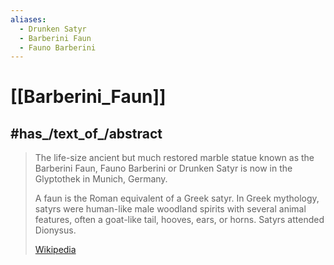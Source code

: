 ```yaml
---
aliases:
  - Drunken Satyr
  - Barberini Faun
  - Fauno Barberini
---
```


# [[Barberini_Faun]] 

## #has_/text_of_/abstract  

> The life-size ancient but much restored marble statue known as the Barberini Faun, 
> Fauno Barberini or Drunken Satyr is now in the Glyptothek in Munich, Germany. 
> 
> A faun is the Roman equivalent of a Greek satyr. 
> In Greek mythology, 
> satyrs were human-like male woodland spirits with several animal features, 
> often a goat-like tail, hooves, ears, or horns. Satyrs attended Dionysus.
>
> [Wikipedia](https://en.wikipedia.org/wiki/Barberini%20Faun)


